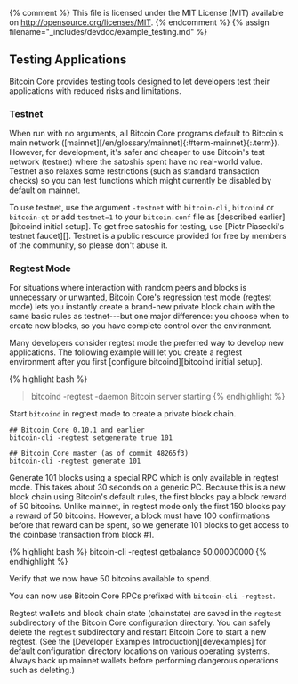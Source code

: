 {% comment %}
This file is licensed under the MIT License (MIT) available on
http://opensource.org/licenses/MIT.
{% endcomment %}
{% assign filename="_includes/devdoc/example_testing.md" %}

## Testing Applications

Bitcoin Core provides testing tools designed to let developers
test their applications with reduced risks and limitations.

### Testnet

When run with no arguments, all Bitcoin Core programs default to Bitcoin's main
network ([mainnet][/en/glossary/mainnet]{:#term-mainnet}{:.term}). However, for development,
it's safer and cheaper to use Bitcoin's test network (testnet)
where the satoshis spent have no real-world value. Testnet also relaxes some
restrictions (such as standard transaction checks) so you can test functions
which might currently be disabled by default on mainnet.

To use testnet, use the argument `-testnet`<!--noref--> with `bitcoin-cli`, `bitcoind` or `bitcoin-qt` or add
`testnet=1`<!--noref--> to your `bitcoin.conf` file as [described earlier][bitcoind initial setup].  To get
free satoshis for testing, use [Piotr Piasecki's testnet faucet][].
Testnet is a public resource provided for free by members of the
community, so please don't abuse it.

### Regtest Mode

For situations
where interaction with random peers and blocks is unnecessary or
unwanted, Bitcoin Core's regression test mode (regtest mode) lets you
instantly create a brand-new private block chain with the same basic
rules as testnet---but one major difference: you choose when to create
new blocks, so you have complete control over the environment.

Many developers consider regtest mode the preferred way to develop new
applications. The following example will let you create a regtest
environment after you first [configure bitcoind][bitcoind initial setup].

{% highlight bash %}
> bitcoind -regtest -daemon
Bitcoin server starting
{% endhighlight %}

Start `bitcoind` in regtest mode to create a private block chain.

~~~
## Bitcoin Core 0.10.1 and earlier
bitcoin-cli -regtest setgenerate true 101

## Bitcoin Core master (as of commit 48265f3)
bitcoin-cli -regtest generate 101
~~~

Generate 101 blocks using a special RPC
which is only available in regtest mode. This takes about 30 seconds on
a generic PC. Because this is a new block chain using Bitcoin's default
rules, the first blocks pay a block reward of 50 bitcoins.  Unlike
mainnet, in regtest mode only the first 150 blocks pay a reward of 50 bitcoins.
However, a block must have 100 confirmations before that reward can be
spent, so we generate 101 blocks to get access to the coinbase
transaction from block #1.

{% highlight bash %}
bitcoin-cli -regtest getbalance
50.00000000
{% endhighlight %}

Verify that we now have 50 bitcoins available to spend.

You can now use Bitcoin Core RPCs prefixed with `bitcoin-cli -regtest`<!--noref-->.

Regtest wallets and block chain state (chainstate) are saved in the `regtest`<!--noref-->
subdirectory of the Bitcoin Core configuration directory. You can safely
delete the `regtest`<!--noref--> subdirectory and restart Bitcoin Core to
start a new regtest. (See the [Developer Examples Introduction][devexamples] for default
configuration directory locations on various operating systems. Always back up
mainnet wallets before performing dangerous operations such as deleting.)

